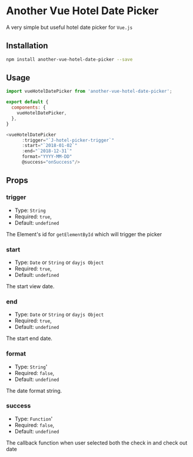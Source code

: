 # Another Vue Hotel Date Picker

A very simple but useful hotel date picker for `Vue.js`

## Installation

```bash
npm install another-vue-hotel-date-picker --save
```

## Usage

```javascript
import vueHotelDatePicker from 'another-vue-hotel-date-picker';

export default {
  components: {
    vueHotelDatePicker,
  },
}
```

```javascript
<vueHotelDatePicker
      :trigger="`J-hotel-picker-trigger`"
      :start="`2018-01-02`"
      :end="`2018-12-31`"
      format="YYYY-MM-DD"
      @success="onSuccess"/>
```
## Props

### trigger
- Type: `String`
- Required: `true`,
- Default: `undefined`

The Element's id for `getElementById` which will trigger the picker

### start
- Type: `Date` or `String` or `dayjs Object`
- Required: `true`,
- Default: `undefined`

The start view date.

### end
- Type: `Date` or `String` or `dayjs Object`
- Required: `true`,
- Default: `undefined`

The start end date.

### format
- Type: `String`'
- Required: `false`,
- Default: `undefined`

The date format string.

### success
- Type: `Function`'
- Required: `false`,
- Default: `undefined`

The callback function when user selected both the check in and check out date
